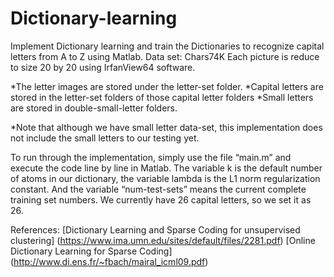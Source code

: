 # Dictionary-learning

Implement Dictionary learning and train the Dictionaries to recognize capital letters from A to Z using Matlab. 
Data set: Chars74K
Each picture is reduce to size 20 by 20 using IrfanView64 software.

*The letter images are stored under the letter-set folder. 
*Capital letters are stored in the letter-set folders of those capital letter folders
*Small letters are stored in double-small-letter folders. 

*Note that although we have small letter data-set, this implementation does not include the small letters
to our testing yet.

To run through the implementation, simply use the file “main.m” and execute the code line by line in Matlab. The variable k is the default number of atoms in our dictionary, the variable lambda is the L1 norm regularization constant. And the variable “num-test-sets” means the current complete training set numbers. We currently have 26 capital letters, so we set it as
26.

References:
[Dictionary Learning and Sparse Coding for unsupervised clustering] (https://www.ima.umn.edu/sites/default/files/2281.pdf)
[Online Dictionary Learning for Sparse Coding] (http://www.di.ens.fr/~fbach/mairal_icml09.pdf)
